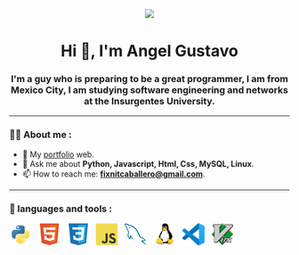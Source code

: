 <div id="header" align="center">
  <img src="https://media.giphy.com/media/qgQUggAC3Pfv687qPC/giphy.gif" width="200"/>
  <h1 align="center">Hi 👋, I'm Angel Gustavo</h1>
  <h3 align="center">I'm a guy who is preparing to be a great programmer, I am from Mexico City, I am studying software engineering and networks at the Insurgentes University.</h3>
</div>

---

### 👩‍💻 About me :

- 💼 My [portfolio](https://web-production-47ec.up.railway.app/) web.
- 💬 Ask me about **Python, Javascript, Html, Css, MySQL, Linux**.
- 📫 How to reach me: **fixnitcaballero@gmail.com**.

---

### 🔨 languages and tools :

<div align="left">
  <div>
    <img src="https://github.com/devicons/devicon/blob/master/icons/python/python-original.svg" width="40" height="40"/> &nbsp;
    <img src="https://github.com/devicons/devicon/blob/master/icons/html5/html5-original.svg" width="40" height="40"/> &nbsp;
    <img src="https://github.com/devicons/devicon/blob/master/icons/css3/css3-original.svg" width="40" height="40"/> &nbsp;
    <img src="https://github.com/devicons/devicon/blob/master/icons/javascript/javascript-original.svg" width="40" height="40"/> &nbsp;
    <img src="https://github.com/devicons/devicon/blob/master/icons/mysql/mysql-original.svg" width="40" height="40"/> &nbsp;
    <img src="https://github.com/devicons/devicon/blob/master/icons/linux/linux-original.svg" width="40" height="40"/> &nbsp;
    <img src="https://github.com/devicons/devicon/blob/master/icons/vscode/vscode-original.svg" width="40" height="40"/> &nbsp;
    <img src="https://github.com/devicons/devicon/blob/master/icons/vim/vim-original.svg" width="40" height="40"/>
  </div>
</div>

<!--
**F-I-X-N-I-T/F-I-X-N-I-T** is a ✨ _special_ ✨ repository because its `README.md` (this file) appears on your GitHub profile.

Here are some ideas to get you started:

- 🔭 I’m currently working on ...
- 🌱 I’m currently learning ...
- 👯 I’m looking to collaborate on ...
- 🤔 I’m looking for help with ...
- 💬 Ask me about ...
- 📫 How to reach me: ...
- 😄 Pronouns: ...
- ⚡ Fun fact: ...

<div>
  <img src="" width="40" height="40"/>
</div>

-->
